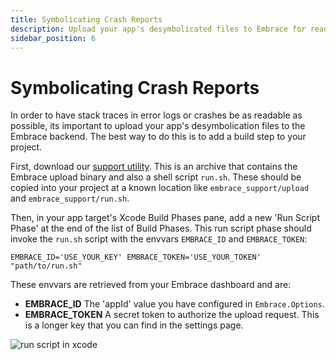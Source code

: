 ```yaml
---
title: Symbolicating Crash Reports
description: Upload your app's desymbolicated files to Embrace for readable stack traces.
sidebar_position: 6
---
```


# Symbolicating Crash Reports

In order to have stack traces in error logs or crashes be as readable as possible, its important to upload your app's desymbolication files to the Embrace backend. The best way to do this is to add a build step to your project.

First, download our [support utility](https://s3.amazonaws.com/embrace-downloads-prod/embrace_support.zip). This is an archive that contains the Embrace upload binary and also a shell script `run.sh`. These should be copied into your project at a known location like `embrace_support/upload` and `embrace_support/run.sh`.

Then, in your app target's Xcode Build Phases pane, add a new 'Run Script Phase' at the end of the list of Build Phases. This run script phase should invoke the `run.sh` script with the envvars `EMBRACE_ID` and `EMBRACE_TOKEN`:

```
EMBRACE_ID='USE_YOUR_KEY' EMBRACE_TOKEN='USE_YOUR_TOKEN' "path/to/run.sh"
```

These envvars are retrieved from your Embrace dashboard and are:

- **EMBRACE_ID** The 'appId' value you have configured in `Embrace.Options`.
- **EMBRACE_TOKEN** A secret token to authorize the upload request. This is a longer key that you can find in the settings page.

![run script in xcode](https://github.com/embrace-io/embrace-apple-sdk/raw/main/Documentation/assets/GettingStarted/run-script-phase.png)
